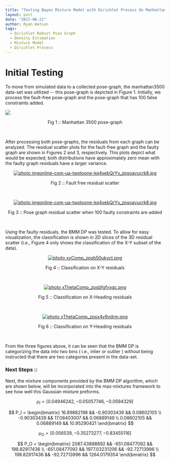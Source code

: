 ```yaml
---
title: "Testing Bayes Mixture Model with Dirichlet Process On Manhattan 3500 Pose-Graph"
layout: post
date: "2017-06-21"
author: Ryan Watson 
tags:
  - Dirichlet Robust Pose Graph
  - Density Estimation
  - Mixture Model
  - Dirichlet Process
---
```


# Initial Testing 

To move from simulated data to a collected pose-graph, the manhattan3500 data-set 
was utilized -- this pose-graph is depicted in Figure 1. Initially, we process the 
fault-free pose-graph and the pose-graph that has 100 false constraints added. 

![](http://www.lucacarlone.com/images/M3500_eg2o.jpg)
<p align="center">
Fig 1 :: Manhattan 3500 pose-graph
</p>
<br>


After processing both pose-graphs, the residuals from each graph can be analyzed. 
The residual scatter plots for the fault-free graph and the faulty graph are shown in 
Figures 2 and 3, respectively. This plots depict what would be expected; both distributions
have approximately zero mean with the faulty graph residuals have a larger variance.


<p align="center">
<a href="https://lh3.googleusercontent.com/BNZrx-XybVTee_hnOFM8fuZOKYtJrNFDffgYlUks3WQ9k5flqMijAxzjTMJTNAn-jFlZTo4AQ299j9DkmGzZDjeYe7yR7UwGU51_0o080rQIuE5845abbjAfuv3lRuzfW00JQFJaKw=w630-h156-no" target="_blank"><img src="https://lh3.googleusercontent.com/BNZrx-XybVTee_hnOFM8fuZOKYtJrNFDffgYlUks3WQ9k5flqMijAxzjTMJTNAn-jFlZTo4AQ299j9DkmGzZDjeYe7yR7UwGU51_0o080rQIuE5845abbjAfuv3lRuzfW00JQFJaKw=w630-h156-no" border="0" alt=" photo imgonline-com-ua-twotoone-kq4xebQrYv_zpsoavucrk8.jpg"/></a>
</p>
<p align="center">
Fig 2 :: Fault free residual scatter   
</p>
<br>


<p align="center">
<a href="https://lh3.googleusercontent.com/aH8ONLnws-m4PTRFJA734FyUS8XbDXObWCB7c_FXlmi91AwdDSQMbyMS8SV-C2V5m3f5XOv5LKPsqFSVXKEQV8pNKVLC4xy-nzLcv_hhsBSFpwUi6hMC-9Gh2PsPhwcxLL-B6dajXA=w630-h156-no" target="_blank"><img src="https://lh3.googleusercontent.com/aH8ONLnws-m4PTRFJA734FyUS8XbDXObWCB7c_FXlmi91AwdDSQMbyMS8SV-C2V5m3f5XOv5LKPsqFSVXKEQV8pNKVLC4xy-nzLcv_hhsBSFpwUi6hMC-9Gh2PsPhwcxLL-B6dajXA=w630-h156-no" border="0" alt=" photo imgonline-com-ua-twotoone-kq4xebQrYv_zpsoavucrk8.jpg"/></a>
</p>
<p align="center">
Fig 3 :: Pose graph residual scatter when 100 faulty constraints are added   
</p>
<br>

Using the faulty residuals, the BMM DP was tested. To allow for easy 
visualization, the classification is shown in 2D slices of the 3D residual 
scatter (i.e., Figure 4 only shows the classification of the X-Y subset of the
data). 



<p align="center">
<a href="https://lh3.googleusercontent.com/s9G-ETU_5pVOlnqhG19669jd7EnHTruKDbRgPd5C2N3NUF4FyYhe0sudaSOr9AdQGZP2M0KAe1CzmV4mfTmtaTj3JnbGOV0LLh0zHEGk9h-HzMS3JMl_rgukuKCx_BOnow6XDBJaqA=w630-h344-no" target="_blank"><img src="https://lh3.googleusercontent.com/s9G-ETU_5pVOlnqhG19669jd7EnHTruKDbRgPd5C2N3NUF4FyYhe0sudaSOr9AdQGZP2M0KAe1CzmV4mfTmtaTj3JnbGOV0LLh0zHEGk9h-HzMS3JMl_rgukuKCx_BOnow6XDBJaqA=w630-h344-no" border="0" alt=" photo xyComp_zpsb50ukvct.png"/></a>
</p>
<p align="center">
Fig 4 :: Classification on X-Y residuals   
</p>
<br>

<p align="center">
<a href="https://lh3.googleusercontent.com/8OKMbRHYIsRpnO_xjs14NHiuV0Oaxucy0FOBScUlRhmHj30aX8_nYtEvoL1cduKQv9lXvXtOmoXmGEcr_fJ6Bo9Pc9MP94ghr8992CQ1cEzYQ1ArU1lzlF0_D6ffZmR0xpODdg_zdg=w630-h344-no" target="_blank"><img src="https://lh3.googleusercontent.com/8OKMbRHYIsRpnO_xjs14NHiuV0Oaxucy0FOBScUlRhmHj30aX8_nYtEvoL1cduKQv9lXvXtOmoXmGEcr_fJ6Bo9Pc9MP94ghr8992CQ1cEzYQ1ArU1lzlF0_D6ffZmR0xpODdg_zdg=w630-h344-no" border="0" alt=" photo xThetaComp_zpsbfgfyxgc.png"/></a>
</p>
<p align="center">
Fig 5 :: Classification on X-Heading residuals   
</p>
<br>


<p align="center">
<a href="https://lh3.googleusercontent.com/0XMqB5ZgIgZO_BtLamjJcynxbYVNFn94whs3uXc_LiDDXai5jKd1BFo2CBxt5c6M54tgRKF9jpiNP3t1lA8NKQDtE42EszqMgRYttHJcNIWivSmdpa7U4FScBH5ksqf4Ml8p9T_d9A=w630-h344-no" target="_blank"><img src="https://lh3.googleusercontent.com/0XMqB5ZgIgZO_BtLamjJcynxbYVNFn94whs3uXc_LiDDXai5jKd1BFo2CBxt5c6M54tgRKF9jpiNP3t1lA8NKQDtE42EszqMgRYttHJcNIWivSmdpa7U4FScBH5ksqf4Ml8p9T_d9A=w630-h344-no" border="0" alt=" photo yThetaComp_zpsx4y9vdrm.png"/></a>
</p>
<p align="center">
Fig 6 :: Classification on Y-Heading residuals   
</p>
<br>

From the three figures above, it can be seen that the BMM DP is categorizing the 
data into two bins ( i.e., inlier or outlier ) without being instructed that 
there are two categories present in the data-set. 


### Next Steps ::

Next, the mixture components provided by the BMM DP algorithm, which are  shown 
below, will be incorporated into the max-mixtures framework to see how well this
Gaussian mixture preforms.

$$ \mu_I = [ 0.04946242, -0.05057746, -0.0594329 ]$$

$$
P_I =
  \begin{bmatrix}
    16.89882198 && -0.90303439 &&  0.08602105 \\
   -0.90303439 && 17.08403007  && 0.06889149 \\
   0.08602105 &&  0.06889149 && 10.95290421
  \end{bmatrix}
$$

$$ \mu_O = [ 0.056539, -0.35273277, -0.83455116 ] $$

$$
P_O =
  \begin{bmatrix}
     2087.43888892 && -651.08477092 &&  198.82917436 \\
   -651.08477092 && 1977.03231206  && -92.72713996 \\
   198.82917436 &&  -92.72713996 && 1264.0179354
  \end{bmatrix}
$$




